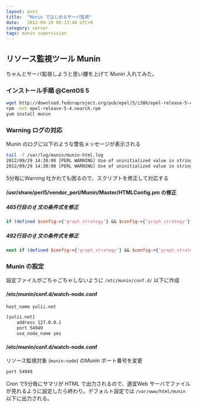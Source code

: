 ```yaml
---
layout: post
title:  "Munin ではじめるサーバ監視"
date:   2012-09-29 08:13:48 UTC+9
category: server
tags: munin supervision
---
```


## リソース監視ツール Munin

ちゃんとサーバ監視しようと思い腰を上げて Munin 入れてみた。

### インストール手順 @CentOS 5

```sh
wget http://download.fedoraproject.org/pub/epel/5/i386/epel-release-5-4.noarch.rpm
rpm -Uvh epel-release-5-4.noarch.rpm
yum install munin
```

### Warning ログの対応

Munin のログに以下のような警告メッセージが表示される

```sh
tail -f /var/log/munin/munin-html.log
2012/09/29 14:30:08 [PERL WARNING] Use of uninitialized value in string eq at /usr/share/perl5/vendor_perl/Munin/Master/HTMLConfig.pm line 465.
2012/09/29 14:30:08 [PERL WARNING] Use of uninitialized value in string eq at /usr/share/perl5/vendor_perl/Munin/Master/HTMLConfig.pm line 492.
```

5分毎にWarning 吐かれても困るので、スクリプトを修正して対応する

#### /usr/share/perl5/vendor_perl/Munin/Master/HTMLConfig.pm の修正

##### 465行目の if 文の条件式を修正

```perl
if (defined $config->{'graph_strategy'} && $config->{'graph_strategy'} eq "cgi") {
```

##### 492行目の if 文の条件式を修正

```perl
next if (defined $config->{'graph_strategy'} && $config->{'graph_strategy'} eq "cgi");
```

### Munin の設定

設定ファイルがごちゃごちゃしないように `/etc/munin/conf.d/` 以下に作成

#### /etc/munin/conf.d/watch-node.conf

```sh
host_name yulii.net

[yulii.net]
    address 127.0.0.1
    port 54949
    use_node_name yes
```

#### /etc/munin/conf.d/watch-node.conf

リソース監視対象 (`munin-node`) のMunin ポート番号を変更

```sh
port 54949
```

Cron で5分毎にサマリが HTML で出力されるので、適宜Web サーバでファイルが見れるように設定したら終わり。デフォルト設定では `/var/www/html/munin` 以下に出力される。

